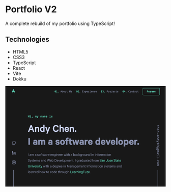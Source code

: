 # Portfolio V2

A complete rebuild of my portfolio using TypeScript!

## Technologies
- HTML5
- CSS3
- TypeScript
- React
- Vite
- Dokku

<img src='https://raw.githubusercontent.com/andychen97/portfolio_v1/main/server/public/images/homepage.png' alt='homepage view'>

